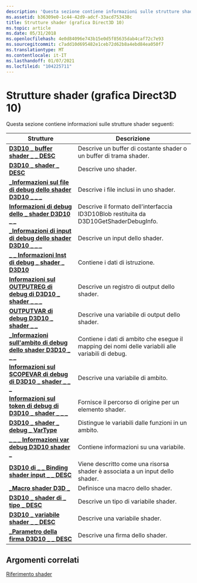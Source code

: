 ```yaml
---
description: 'Questa sezione contiene informazioni sulle strutture shader seguenti:'
ms.assetid: b36309e0-1c44-42d9-adcf-33acd753438c
title: Strutture shader (grafica Direct3D 10)
ms.topic: article
ms.date: 05/31/2018
ms.openlocfilehash: 4e0d84096e743b15e0d5f85635dab4caf72c7e93
ms.sourcegitcommit: c7add10d695482e1ceb72d62b8a4ebd84ea050f7
ms.translationtype: MT
ms.contentlocale: it-IT
ms.lasthandoff: 01/07/2021
ms.locfileid: "104225711"
---
```

# <a name="shader-structures-direct3d-10-graphics"></a>Strutture shader (grafica Direct3D 10)

Questa sezione contiene informazioni sulle strutture shader seguenti:



| Strutture                                                                         | Descrizione                                                                           |
|------------------------------------------------------------------------------------|---------------------------------------------------------------------------------------|
| [**D3D10 \_ buffer shader \_ \_ DESC**](/windows/win32/api/D3D10Shader/ns-d3d10shader-d3d10_shader_buffer_desc)                    | Descrive un buffer di costante shader o un buffer di trama shader.                        |
| [**D3D10 \_ shader \_ DESC**](/windows/win32/api/D3D10Shader/ns-d3d10shader-d3d10_shader_desc)                                   | Descrive uno shader.                                                                   |
| [**\_Informazioni sul file di debug dello shader D3D10 \_ \_ \_**](/windows/win32/api/d3d10_1shader/ns-d3d10_1shader-d3d10_shader_debug_file_info)           | Descrive i file inclusi in uno shader.                                                 |
| [**Informazioni di debug dello \_ shader D3D10 \_ \_**](/windows/win32/api/d3d10_1shader/ns-d3d10_1shader-d3d10_shader_debug_info)                      | Descrive il formato dell'interfaccia ID3D10Blob restituita da D3D10GetShaderDebugInfo. |
| [**\_Informazioni di input di debug dello shader D3D10 \_ \_ \_**](/windows/win32/api/d3d10_1shader/ns-d3d10_1shader-d3d10_shader_debug_input_info)         | Descrive un input dello shader.                                                             |
| [**\_ \_ Informazioni Inst di debug \_ shader \_ D3D10**](/windows/win32/api/d3d10_1shader/ns-d3d10_1shader-d3d10_shader_debug_inst_info)           | Contiene i dati di istruzione.                                                            |
| [**Informazioni sul OUTPUTREG di debug di D3D10 \_ shader \_ \_ \_**](/windows/win32/api/d3d10_1shader/ns-d3d10_1shader-d3d10_shader_debug_outputreg_info) | Descrive un registro di output dello shader.                                                   |
| [**OUTPUTVAR di debug D3D10 \_ shader \_ \_**](/windows/win32/api/d3d10_1shader/ns-d3d10_1shader-d3d10_shader_debug_outputvar)            | Descrive una variabile di output dello shader.                                                   |
| [**\_Informazioni sull'ambito di debug dello shader D3D10 \_ \_ \_**](/windows/win32/api/d3d10_1shader/ns-d3d10_1shader-d3d10_shader_debug_scope_info)         | Contiene i dati di ambito che esegue il mapping dei nomi delle variabili alle variabili di debug.                      |
| [**Informazioni sul SCOPEVAR di debug di D3D10 \_ shader \_ \_ \_**](/windows/win32/api/d3d10_1shader/ns-d3d10_1shader-d3d10_shader_debug_scopevar_info)   | Descrive una variabile di ambito.                                                           |
| [**Informazioni sul token di debug di D3D10 \_ shader \_ \_ \_**](/windows/win32/api/d3d10_1shader/ns-d3d10_1shader-d3d10_shader_debug_token_info)         | Fornisce il percorso di origine per un elemento shader.                                       |
| [**D3D10 \_ shader \_ debug \_ VarType**](/windows/win32/api/d3d10_1shader/ne-d3d10_1shader-d3d10_shader_debug_vartype)                | Distingue le variabili dalle funzioni in un ambito.                                    |
| [**\_ \_ \_ Informazioni var debug D3D10 shader \_**](/windows/win32/api/d3d10_1shader/ns-d3d10_1shader-d3d10_shader_debug_var_info)             | Contiene informazioni su una variabile.                                                   |
| [**D3D10 di \_ \_ Binding shader input \_ \_ DESC**](/windows/win32/api/D3D10Shader/ns-d3d10shader-d3d10_shader_input_bind_desc)           | Viene descritto come una risorsa shader è associata a un input dello shader.                           |
| [**\_Macro shader D3D \_**](/windows/win32/api/d3dcommon/ns-d3dcommon-d3d_shader_macro)                                 | Definisce una macro dello shader.                                                               |
| [**D3D10 \_ shader di \_ tipo \_ DESC**](/windows/win32/api/D3D10Shader/ns-d3d10shader-d3d10_shader_type_desc)                        | Descrive un tipo di variabile shader.                                                     |
| [**D3D10 \_ variabile shader \_ \_ DESC**](/windows/win32/api/D3D10Shader/ns-d3d10shader-d3d10_shader_variable_desc)                | Descrive una variabile shader.                                                          |
| [**\_Parametro della firma D3D10 \_ \_ DESC**](/windows/win32/api/D3D10Shader/ns-d3d10shader-d3d10_signature_parameter_desc)        | Descrive una firma dello shader.                                                         |



 

## <a name="related-topics"></a>Argomenti correlati

<dl> <dt>

[Riferimento shader](d3d10-graphics-reference-d3d10-shader.md)
</dt> </dl>

 

 



